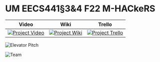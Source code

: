 # UM EECS441§3&4 F22 M-HACkeRS

| Video  |  Wiki |  Trello  |
|:-----:|:-----:|:--------:|
|[![Project Video](https://eecs441.eecs.umich.edu/img/admin/video.png)](https://www.youtube.com/watch?v=42d0mm5Z5D8)|[![Project Wiki](https://eecs441.eecs.umich.edu/img/admin/wiki.png)](https://github.com/RaefM/M-HACkeRS/wiki)|[![Project Trello](https://eecs441.eecs.umich.edu/img/admin/trello.png)](https://trello.com/b/yoT8Dcbs/m-hackers)|


![Elevator Pitch](https://user-images.githubusercontent.com/71236306/205942247-8be9622d-6fd9-4fd3-9ba2-62526cbd024a.png) 
<!-- MUST be placed in user-images.githubusercontent.com -->

![Team](https://user-images.githubusercontent.com/71236306/205941486-3f7c872e-4fcc-4c63-9fe3-7fd42fab9db8.png)

[video_page]: TODO
[wiki_page]: https://github.com/RaefM/M-HACkeRS/wiki
[agile_page]: https://trello.com/b/yoT8Dcbs/m-hackers
